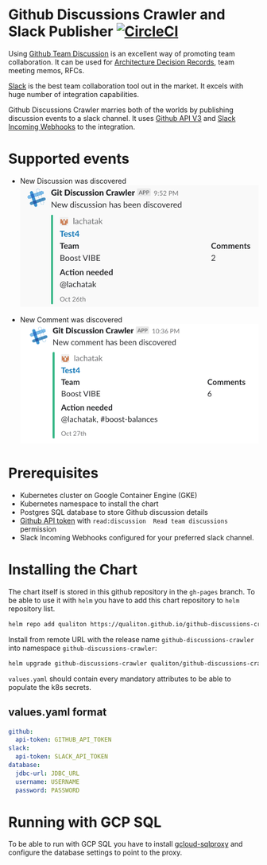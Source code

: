 # Github Discussions Crawler and Slack Publisher [![CircleCI](https://circleci.com/gh/qualiton/github-discussions-crawler/tree/master.svg?style=shield)](https://circleci.com/gh/qualiton/github-discussions-crawler/tree/master)

Using [Github Team Discussion](https://blog.github.com/2017-11-20-introducing-team-discussions/) is an excellent way of promoting team collaboration. It can be used for [Architecture Decision Records](https://www.thoughtworks.com/radar/techniques/lightweight-architecture-decision-records), team meeting memos, RFCs.

[Slack](https://slack.com/) is the best team collaboration tool out in the market. It excels with huge number of integration capabilities.

Github Discussions Crawler marries both of the worlds by publishing discussion events to a slack channel. It uses [Github API V3](https://developer.github.com/v3/) and [Slack Incoming Webhooks](https://api.slack.com/incoming-webhooks) to the integration.

# Supported events

- New Discussion was discovered
![Alt text](docs/new_discussion.png?raw=true "New Discussion")

- New Comment was discovered
![Alt text](docs/new_comment.png?raw=true "New Comment")

# Prerequisites

- Kubernetes cluster on Google Container Engine (GKE)
- Kubernetes namespace to install the chart
- Postgres SQL database to store Github discussion details
- [Github API token](https://help.github.com/articles/creating-a-personal-access-token-for-the-command-line/) with `read:discussion  Read team discussions` permission
- Slack Incoming Webhooks configured for your preferred slack channel.

# Installing the Chart

The chart itself is stored in this github repository in the `gh-pages` branch.
To be able to use it with `helm` you have to add this chart repository to `helm` repository list.

```bash
helm repo add qualiton https://qualiton.github.io/github-discussions-crawler/
```

Install from remote URL with the release name `github-discussions-crawler` into namespace `github-discussions-crawler`:

```bash
helm upgrade github-discussions-crawler qualiton/github-discussions-crawler -f values.yaml --install --wait --namespace github-discussions-crawler
```

`values.yaml` should contain every mandatory attributes to be able to populate the k8s secrets.

## values.yaml format

```yaml
github:
  api-token: GITHUB_API_TOKEN
slack:
  api-token: SLACK_API_TOKEN
database:
  jdbc-url: JDBC_URL
  username: USERNAME
  password: PASSWORD
```

# Running with GCP SQL

To be able to run with GCP SQL you have to install [gcloud-sqlproxy](https://github.com/helm/charts/tree/master/stable/gcloud-sqlproxy) and configure the database settings to point to the proxy.
